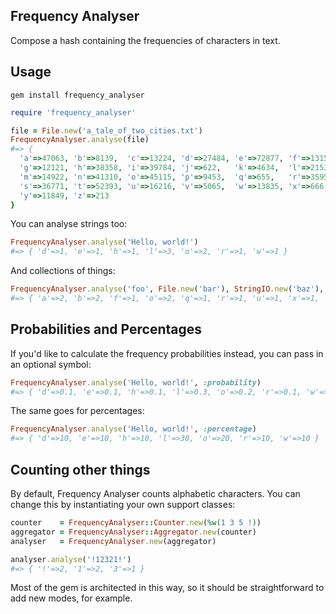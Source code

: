 ## Frequency Analyser

Compose a hash containing the frequencies of characters in text.

## Usage

```
gem install frequency_analyser
```

```ruby
require 'frequency_analyser'

file = File.new('a_tale_of_two_cities.txt')
FrequencyAnalyser.analyse(file)
#=> {
  'a'=>47063, 'b'=>8139,  'c'=>13224, 'd'=>27484, 'e'=>72877, 'f'=>13152,
  'g'=>12121, 'h'=>38358, 'i'=>39784, 'j'=>622,   'k'=>4634,  'l'=>21533,
  'm'=>14922, 'n'=>41310, 'o'=>45115, 'p'=>9453,  'q'=>655,   'r'=>35956,
  's'=>36771, 't'=>52393, 'u'=>16216, 'v'=>5065,  'w'=>13835, 'x'=>666,
  'y'=>11849, 'z'=>213
}
```

You can analyse strings too:

```ruby
FrequencyAnalyser.analyse('Hello, world!')
#=> { 'd'=>1, 'e'=>1, 'h'=>1, 'l'=>3, 'o'=>2, 'r'=>1, 'w'=>1 }
```

And collections of things:

```ruby
FrequencyAnalyser.analyse('foo', File.new('bar'), StringIO.new('baz'), ['q', 'u', 'x'])
#=> { 'a'=>2, 'b'=>2, 'f'=>1, 'o'=>2, 'q'=>1, 'r'=>1, 'u'=>1, 'x'=>1, 'z'=>1 }
```

## Probabilities and Percentages

If you'd like to calculate the frequency probabilities instead, you can pass in an optional symbol:

```ruby
FrequencyAnalyser.analyse('Hello, world!', :probability)
#=> { 'd'=>0.1, 'e'=>0.1, 'h'=>0.1, 'l'=>0.3, 'o'=>0.2, 'r'=>0.1, 'w'=>0.1 }
```

The same goes for percentages:

```ruby
FrequencyAnalyser.analyse('Hello, world!', :percentage)
#=> { 'd'=>10, 'e'=>10, 'h'=>10, 'l'=>30, 'o'=>20, 'r'=>10, 'w'=>10 }
```

## Counting other things

By default, Frequency Analyser counts alphabetic characters. You can
change this by instantiating your own support classes:

```ruby
counter    = FrequencyAnalyser::Counter.new(%w(1 3 5 !))
aggregator = FrequencyAnalyser::Aggregator.new(counter)
analyser   = FrequencyAnalyser.new(aggregator)

analyser.analyse('!12321!')
#=> { '!'=>2, '1'=>2, '3'=>1 }
```

Most of the gem is architected in this way, so it should be straightforward to add new modes, for example.

